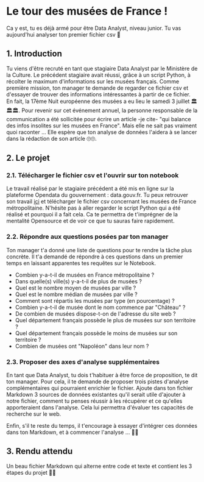 # Le tour des musées de France !

Ca y est, tu es déjà armé pour être Data Analyst, niveau junior. Tu vas aujourd'hui analyser ton premier fichier csv 👀

## 1. Introduction
Tu viens d'être recruté en tant que stagiaire Data Analyst par le Ministère de la Culture. Le précédent stagiaire avait réussi, grâce à un script Python, à récolter le maximum d'informations sur les musées français. 
Comme première mission, ton manager te demande de regarder ce fichier csv et d'essayer de trouver des informations intéressantes à partir de ce fichier.
En fait, la 17ème Nuit européenne des musées a eu lieu le samedi 3 juillet 🏛🏛🏛. Pour revenir sur cet événement annuel, la personne responsable de la communication a été sollicitée pour écrire un article -je cite- "qui balance des infos insolites sur les musées en France". 
Mais elle ne sait pas vraiment quoi raconter ... Elle espère que ton analyse de données l'aidera à se lancer dans la rédaction de son article 🙄🙄.

## 2. Le projet

### 2.1. Télécharger le fichier csv et l'ouvrir sur ton notebook
Le travail réalisé par le stagiaire précédent a été mis en ligne sur la plateforme Opendata du gouvernement : data.gouv.fr. Tu peux retrouver son travail [ici](https://www.data.gouv.fr/fr/datasets/liste-des-musees-de-france-1/) et télécharger le fichier csv concernant les musées de France métropolitaine.
N'hésite pas à aller regarder le script Python qui a été réalisé et pourquoi il a fait cela. Ca te permettra de t'imprégner de la mentalité Opensource et de voir ce que tu sauras faire rapidement.

### 2.2. Répondre aux questions posées par ton manager
Ton manager t'a donné une liste de questions pour te rendre la tâche plus concrète. Il t'a demandé de répondre à ces questions dans un premier temps en laissant apparentes tes requêtes sur le Notebook.

- Combien y-a-t-il de musées en France métropolitaine ?
- Dans quelle(s) ville(s) y-a-t-il de plus de musées ? 
- Quel est le nombre moyen de musées par ville ?
- Quel est le nombre médian de musées par ville ?
- Comment sont répartis les musées par type (en pourcentage) ?
- Combien y-a-t-il de musée dont le nom commence par "Château" ?
- De combien de musées dispose-t-on de l'adresse du site web ?
- Quel département français possède le plus de musées sur son territoire ?
- Quel département français possède le moins de musées sur son territoire ?
- Combien de musées ont "Napoléon" dans leur nom ?

### 2.3. Proposer des axes d'analyse supplémentaires
En tant que Data Analyst, tu dois t'habituer à être force de proposition, te dit ton manager. Pour cela, il te demande de proposer trois pistes d'analyse complémentaires qui pourraient enrichier le fichier. Ajoute dans ton fichier Markdown 3 sources de données existantes qu'il serait utile d'ajouter à notre fichier, comment tu penses réussir à les récupérer et ce qu'elles apporteraient dans l'analyse. Cela lui permettra d'évaluer tes capacités de recherche sur le web.

Enfin, s'il te reste du temps, il t'encourage à essayer d'intégrer ces données dans ton Markdown, et à commencer l'analyse ... 👻👻

## 3. Rendu attendu
Un beau fichier Markdown qui alterne entre code et texte et contient les 3 étapes du projet 🍹🍹

